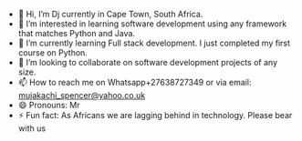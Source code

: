 - 👋 Hi, I’m Dj currently in Cape Town, South Africa.
- 👀 I’m interested in learning software development using any framework that matches Python and Java.
- 🌱 I’m currently learning Full stack development. I just completed my first course on Python.
- 💞️ I’m looking to collaborate on software development projects of any size.
- 📫 How to reach me on Whatsapp+27638727349 or via email: mujakachi_spencer@yahoo.co.uk
- 😄 Pronouns: Mr
- ⚡ Fun fact: As Africans we are lagging behind in technology. Please bear with us

<!---
DjSkooner/DjSkooner is a ✨ special ✨ repository because its `README.md` (this file) appears on your GitHub profile.
You can click the Preview link to take a look at your changes.
--->

